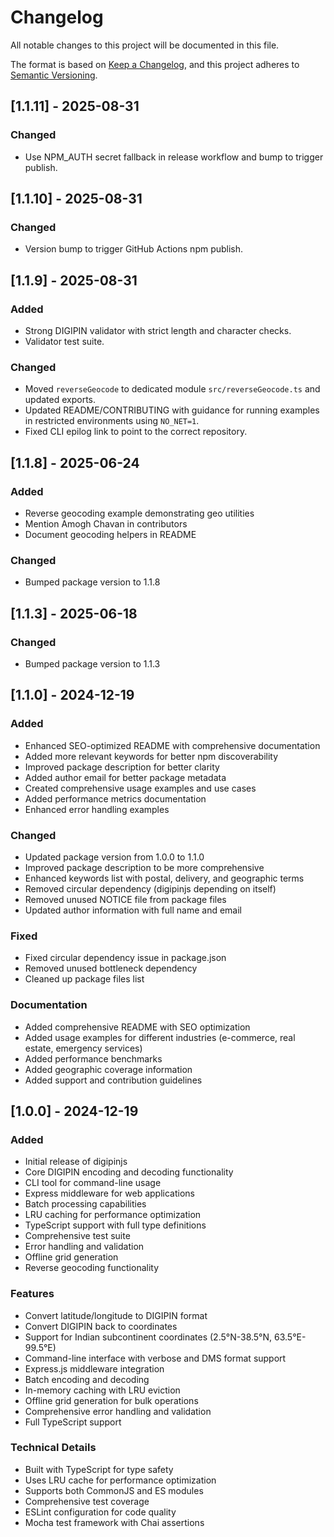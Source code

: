 # Changelog

All notable changes to this project will be documented in this file.

The format is based on [Keep a Changelog](https://keepachangelog.com/en/1.0.0/),
and this project adheres to [Semantic Versioning](https://semver.org/spec/v2.0.0.html).

## [1.1.11] - 2025-08-31
### Changed
- Use NPM_AUTH secret fallback in release workflow and bump to trigger publish.

## [1.1.10] - 2025-08-31
### Changed
- Version bump to trigger GitHub Actions npm publish.
## [1.1.9] - 2025-08-31
### Added
- Strong DIGIPIN validator with strict length and character checks.
- Validator test suite.

### Changed
- Moved `reverseGeocode` to dedicated module `src/reverseGeocode.ts` and updated exports.
- Updated README/CONTRIBUTING with guidance for running examples in restricted environments using `NO_NET=1`.
- Fixed CLI epilog link to point to the correct repository.

## [1.1.8] - 2025-06-24
### Added
- Reverse geocoding example demonstrating geo utilities
- Mention Amogh Chavan in contributors
- Document geocoding helpers in README
### Changed
- Bumped package version to 1.1.8

## [1.1.3] - 2025-06-18

### Changed
- Bumped package version to 1.1.3

## [1.1.0] - 2024-12-19

### Added
- Enhanced SEO-optimized README with comprehensive documentation
- Added more relevant keywords for better npm discoverability
- Improved package description for better clarity
- Added author email for better package metadata
- Created comprehensive usage examples and use cases
- Added performance metrics documentation
- Enhanced error handling examples

### Changed
- Updated package version from 1.0.0 to 1.1.0
- Improved package description to be more comprehensive
- Enhanced keywords list with postal, delivery, and geographic terms
- Removed circular dependency (digipinjs depending on itself)
- Removed unused NOTICE file from package files
- Updated author information with full name and email

### Fixed
- Fixed circular dependency issue in package.json
- Removed unused bottleneck dependency
- Cleaned up package files list

### Documentation
- Added comprehensive README with SEO optimization
- Added usage examples for different industries (e-commerce, real estate, emergency services)
- Added performance benchmarks
- Added geographic coverage information
- Added support and contribution guidelines

## [1.0.0] - 2024-12-19

### Added
- Initial release of digipinjs
- Core DIGIPIN encoding and decoding functionality
- CLI tool for command-line usage
- Express middleware for web applications
- Batch processing capabilities
- LRU caching for performance optimization
- TypeScript support with full type definitions
- Comprehensive test suite
- Error handling and validation
- Offline grid generation
- Reverse geocoding functionality

### Features
- Convert latitude/longitude to DIGIPIN format
- Convert DIGIPIN back to coordinates
- Support for Indian subcontinent coordinates (2.5°N-38.5°N, 63.5°E-99.5°E)
- Command-line interface with verbose and DMS format support
- Express.js middleware integration
- Batch encoding and decoding
- In-memory caching with LRU eviction
- Offline grid generation for bulk operations
- Comprehensive error handling and validation
- Full TypeScript support

### Technical Details
- Built with TypeScript for type safety
- Uses LRU cache for performance optimization
- Supports both CommonJS and ES modules
- Comprehensive test coverage
- ESLint configuration for code quality
- Mocha test framework with Chai assertions 

